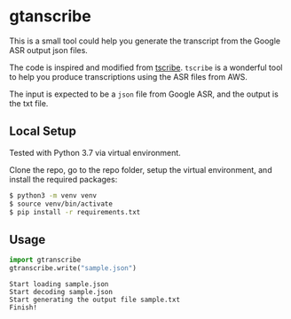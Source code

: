 # gtanscribe

This is a small tool could help you generate the transcript from the Google ASR output json files.

The code is inspired and modified from [tscribe](https://github.com/kibaffo33/aws_transcribe_to_docx). ```tscribe``` is a wonderful tool to help you produce transcriptions using the ASR files from AWS.

The input is expected to be a ```json``` file from Google ASR, and the output is the txt file.

## Local Setup

Tested with Python 3.7 via virtual environment.

Clone the repo, go to the repo folder, setup the virtual environment, and install the required packages:

```bash
$ python3 -m venv venv
$ source venv/bin/activate
$ pip install -r requirements.txt
```

## Usage

```python
import gtranscribe
gtranscribe.write("sample.json")
```

```
Start loading sample.json
Start decoding sample.json
Start generating the output file sample.txt
Finish!
```

